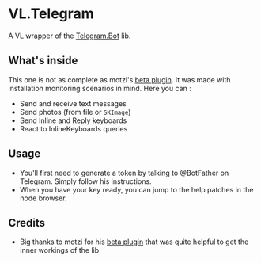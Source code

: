 # VL.Telegram

A VL wrapper of the [Telegram.Bot](https://github.com/TelegramBots/Telegram.Bot) lib.

## What's inside

This one is not as complete as motzi's [beta plugin](https://github.com/mhusinsky/vvvv-Telegram). It was made with installation monitoring scenarios in mind. Here you can :

- Send and receive text messages
- Send photos (from file or `SKImage`)
- Send Inline and Reply keyboards
- React to InlineKeyboards queries

## Usage

- You'll first need to generate a token by talking to @BotFather on Telegram. Simply follow his instructions.
- When you have your key ready, you can jump to the help patches in the node browser.

## Credits

- Big thanks to motzi for his [beta plugin](https://github.com/mhusinsky/vvvv-Telegram) that was quite helpful to get the inner workings of the lib